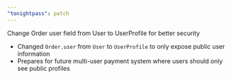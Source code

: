 ```yaml
---
"tonightpass": patch
---
```


Change Order user field from User to UserProfile for better security

- Changed `Order.user` from `User` to `UserProfile` to only expose public user information
- Prepares for future multi-user payment system where users should only see public profiles
